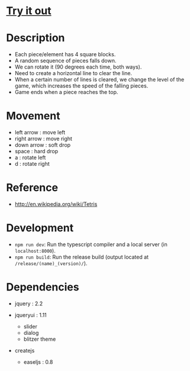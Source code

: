 [Try it out](http://nbpt.eu/games/tetris/)
==========================================


Description
===========


- Each piece/element has 4 square blocks.
- A random sequence of pieces falls down.
- We can rotate it (90 degrees each time, both ways).
- Need to create a horizontal line to clear the line.
- When a certain number of lines is cleared, we change the level of the game, which increases the speed of the falling pieces.
- Game ends when a piece reaches the top.


Movement
========


- left arrow  : move left
- right arrow : move right
- down arrow  : soft drop
- space       : hard drop
- a           : rotate left
- d           : rotate right


Reference
=========


- http://en.wikipedia.org/wiki/Tetris



# Development #

- `npm run dev`: Run the typescript compiler and a local server (in `localhost:8000`).
- `npm run build`: Run the release build (output located at `/release/(name)_(version)/`).

Dependencies
============


- jquery : 2.2
- jqueryui : 1.11

    - slider
    - dialog
    - blitzer theme

- createjs
    - easeljs : 0.8
